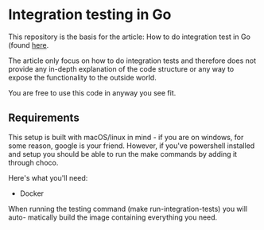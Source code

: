 # Integration testing in Go
This repository is the basis for the article: How to do integration test in Go 
(found [here](https://blog.mortenvistisen.com/how-to-do-integration-tests-in-go).

The article only focus on how to do integration tests and therefore does not
provide any in-depth explanation of the code structure or any way to expose
the functionality to the outside world.

You are free to use this code in anyway you see fit.

## Requirements
This setup is built with macOS/linux in mind - if you are on windows, for some
reason, google is your friend. However, if you've powershell installed and
setup you should be able to run the make commands by adding it through choco.

Here's what you'll need:
- Docker

When running the testing command (make run-integration-tests) you will auto-
matically build the image containing everything you need.


